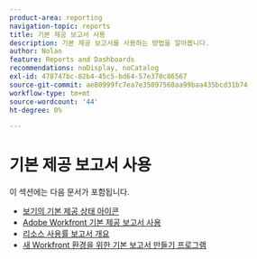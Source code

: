 ```yaml
---
product-area: reporting
navigation-topic: reports
title: 기본 제공 보고서 사용
description: 기본 제공 보고서를 사용하는 방법을 알아봅니다.
author: Nolan
feature: Reports and Dashboards
recommendations: noDisplay, noCatalog
exl-id: 478747bc-82b4-45c5-bd64-57e370c86567
source-git-commit: ae80999fc7ea7e35097560aa99baa435bcd31b74
workflow-type: tm+mt
source-wordcount: '44'
ht-degree: 0%

---
```


# 기본 제공 보고서 사용

이 섹션에는 다음 문서가 포함됩니다.

* [보기의 기본 제공 상태 아이콘](../../../reports-and-dashboards/reports/using-built-in-reports/built-in-status-icons-views.md)
* [Adobe Workfront 기본 제공 보고서 사용](../../../reports-and-dashboards/reports/using-built-in-reports/use-workfront-built-in-reports.md)
* [리소스 사용률 보고서 개요](../../../reports-and-dashboards/reports/using-built-in-reports/resource-utilization-report.md)
* [새 Workfront 환경을 위한 기본 보고서 만들기 프로그램](https://one.workfront.com/s/basic-report-creation-program)
